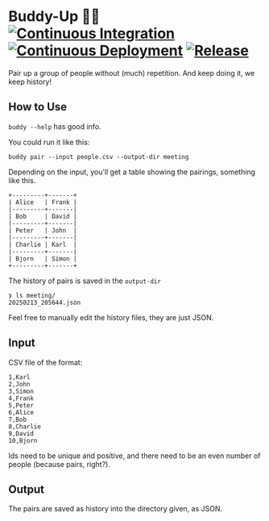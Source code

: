# Buddy-Up 🎉🥳  [![Continuous Integration](https://github.com/ckoehler/buddy-up/actions/workflows/ci.yml/badge.svg)](https://github.com/ckoehler/buddy-up/actions/workflows/ci.yml) [![Continuous Deployment](https://github.com/ckoehler/buddy-up/actions/workflows/cd.yaml/badge.svg)](https://github.com/ckoehler/buddy-up/actions/workflows/cd.yaml) [![Release](https://github.com/ckoehler/buddy-up/actions/workflows/release.yml/badge.svg)](https://github.com/ckoehler/buddy-up/actions/workflows/release.yml)

Pair up a group of people without (much) repetition. And keep doing it, we keep history!

## How to Use

`buddy --help` has good info. 

You could run it like this:

`buddy pair --input people.csv --output-dir meeting`

Depending on the input, you'll get a table showing the pairings, something like this. 

```
+---------+-------+
| Alice   | Frank |
|---------+-------|
| Bob     | David |
|---------+-------|
| Peter   | John  |
|---------+-------|
| Charlie | Karl  |
|---------+-------|
| Bjorn   | Simon |
+---------+-------+
```

The history of pairs is saved in the `output-dir`

```
❯ ls meeting/
20250213_205644.json
```

Feel free to manually edit the history files, they are just JSON.

## Input

CSV file of the format:

```csv
1,Karl
2,John
3,Simon
4,Frank
5,Peter
6,Alice
7,Bob
8,Charlie
9,David
10,Bjorn
```

Ids need to be unique and positive, and there need to be an even number of people (because pairs, right?).

## Output

The pairs are saved as history into the directory given, as JSON.
